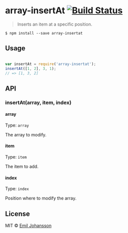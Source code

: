 # array-insertAt [![Build Status](https://travis-ci.org/emiljohansson/array-insertat.svg?branch=master)](https://travis-ci.org/emiljohansson/array-insertat)

> Inserts an item at a specific position.

```
$ npm install --save array-insertat
```

## Usage

```js

var insertAt = require('array-insertat');
insertAt([1, 2], 3, 1);
// => [1, 3, 2]

```

## API
### insertAt(array, item, index)
#### array

Type: `array`

The array to modify.

#### item

Type: `item`

The item to add.

#### index

Type: `index`

Position where to modify the array.

## License

MIT © [Emil Johansson](http://emiljohansson.se)
